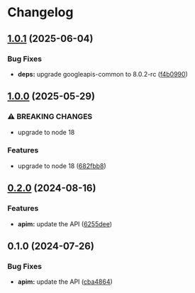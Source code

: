 # Changelog

## [1.0.1](https://github.com/googleapis/google-api-nodejs-client/compare/apim-v1.0.0...apim-v1.0.1) (2025-06-04)


### Bug Fixes

* **deps:** upgrade googleapis-common to 8.0.2-rc ([f4b0990](https://github.com/googleapis/google-api-nodejs-client/commit/f4b099071040cfbcfe4a2e7d487d45ee93b369e0))

## [1.0.0](https://github.com/googleapis/google-api-nodejs-client/compare/apim-v0.2.0...apim-v1.0.0) (2025-05-29)


### ⚠ BREAKING CHANGES

* upgrade to node 18

### Features

* upgrade to node 18 ([682fbb8](https://github.com/googleapis/google-api-nodejs-client/commit/682fbb869189ae92b3e9a194d37d0548af0c1f92))

## [0.2.0](https://github.com/googleapis/google-api-nodejs-client/compare/apim-v0.1.0...apim-v0.2.0) (2024-08-16)


### Features

* **apim:** update the API ([6255dee](https://github.com/googleapis/google-api-nodejs-client/commit/6255dee60ba416780cf914367c88f77604ed5e17))

## 0.1.0 (2024-07-26)


### Bug Fixes

* **apim:** update the API ([cba4864](https://github.com/googleapis/google-api-nodejs-client/commit/cba48644eb9ddc322774621d301f5637b779f0f3))
